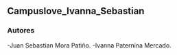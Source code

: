 ## Campuslove_Ivanna_Sebastian

### Autores

-Juan Sebastian Mora Patiño.
-Ivanna Paternina Mercado.
